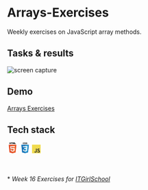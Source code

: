 # Arrays-Exercises
Weekly exercises on JavaScript array methods.

## Tasks & results
<img width="45%" alt="screen capture" src="../main/assets/img/captureweb.jpeg">

## Demo
[Arrays Exercises]

## Tech stack
<code><img height="25" src="https://raw.githubusercontent.com/github/explore/80688e429a7d4ef2fca1e82350fe8e3517d3494d/topics/html/html.png"></code>
<code><img height="25" src="https://raw.githubusercontent.com/github/explore/80688e429a7d4ef2fca1e82350fe8e3517d3494d/topics/css/css.png"></code>
<code><img height="20" src="https://raw.githubusercontent.com/github/explore/80688e429a7d4ef2fca1e82350fe8e3517d3494d/topics/javascript/javascript.png"></code>

<br><br> 
\* _Week 16 Exercises for [ITGirlSchool]_ 
  

   [ITGirlSchool]: <https://itgirlschool.com/en>
   [Arrays Exercises]: <https://alenagm.github.io/Arrays-Exercises/>
